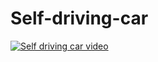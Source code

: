 # Self-driving-car

[![Self driving car video](https://img.youtube.com/vi/r71xFCSzzuc/0.jpg)](https://www.youtube.com/watch?v=r71xFCSzzuc)

